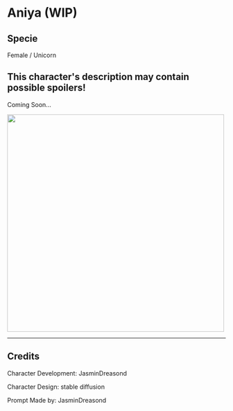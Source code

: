 # Aniya (WIP)

## Specie

Female / Unicorn

## This character's description may contain possible spoilers!

Coming Soon...

<img src="https://cloudflare-ipfs.com/ipfs/QmZNcuT8ZKZLeAyxKbp7zMCTFSTEoHu6mcDcJ3h2zMCUyf" height="500">

<hr/>

## Credits

Character Development: JasminDreasond

Character Design: stable diffusion

Prompt Made by: JasminDreasond